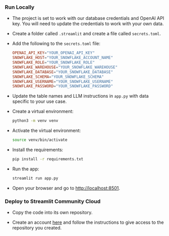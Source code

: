 ### Run Locally

- The project is set to work with our database credentials and OpenAI API key. You will need to update the credentials to work with your own data.

- Create a folder called `.streamlit` and create a file called `secrets.toml`.

- Add the following to the `secrets.toml` file:
    ```toml
    OPENAI_API_KEY="YOUR_OPENAI_API_KEY"
    SNOWFLAKE_HOST="YOUR_SNOWFLAKE_ACCOUNT_NAME"
    SNOWFLAKE_ROLE="YOUR_SNOWFLAKE_ROLE"
    SNOWFLAKE_WAREHOUSE="YOUR_SNOWFLAKE_WAREHOUSE"
    SNOWFLAKE_DATABASE="YOUR_SNOWFLAKE_DATABASE"
    SNOWFLAKE_SCHEMA="YOUR_SNOWFLAKE_SCHEMA"
    SNOWFLAKE_USERNAME="YOUR_SNOWFLAKE_USERNAME"
    SNOWFLAKE_PASSWORD="YOUR_SNOWFLAKE_PASSWORD"
    ```

- Update the table names and LLM instructions in `app.py` with data specific to your use case.

- Create a virtual environment:
    ```bash
    python3 -m venv venv
    ```

- Activate the virtual environment:
    ```bash
    source venv/bin/activate  
    ```

- Install the requirements:
    ```bash
    pip install -r requirements.txt
    ```

- Run the app:
    ```bash
    streamlit run app.py
    ```

- Open your browser and go to [http://localhost:8501](http://localhost:8501).

### Deploy to Streamlit Community Cloud

- Copy the code into its own repository.

- Create an account [here](https://streamlit.io/cloud) and follow the instructions to give access to the repository you created.
